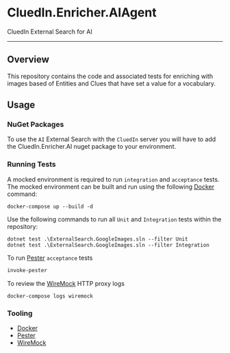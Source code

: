 # CluedIn.Enricher.AIAgent

CluedIn External Search for AI

------

## Overview

This repository contains the code and associated tests for enriching with images based of Entities and Clues that have set a value for a vocabulary. 

## Usage

### NuGet Packages

To use the `AI` External Search with the `CluedIn` server you will have to add the CluedIn.Enricher.AI nuget package to your environment.

### Running Tests

A mocked environment is required to run `integration` and `acceptance` tests. The mocked environment can be built and run using the following [Docker](https://www.docker.com/) command:

```Shell
docker-compose up --build -d
```

Use the following commands to run all `Unit` and `Integration` tests within the repository:

```Shell
dotnet test .\ExternalSearch.GoogleImages.sln --filter Unit
dotnet test .\ExternalSearch.GoogleImages.sln --filter Integration
```

To run [Pester](https://github.com/pester/Pester) `acceptance` tests

```PowerShell
invoke-pester
```

To review the [WireMock](http://wiremock.org/) HTTP proxy logs

```Shell
docker-compose logs wiremock
```

### Tooling

- [Docker](https://www.docker.com/)
- [Pester](https://github.com/pester/Pester)
- [WireMock](http://wiremock.org/)
